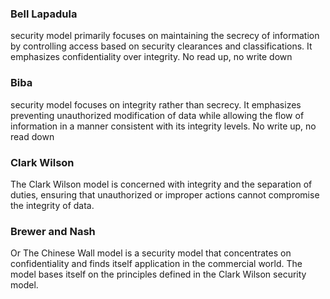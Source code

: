 ### Bell Lapadula 
security model primarily focuses on maintaining the secrecy of information by controlling access based on security clearances and classifications. It emphasizes confidentiality over integrity. No read up, no write down

### Biba
security model focuses on integrity rather than secrecy. It emphasizes preventing unauthorized modification of data while allowing the flow of information in a manner consistent with its integrity levels. No write up, no read down

### Clark Wilson
The Clark Wilson model is concerned with integrity and the separation of duties, ensuring that unauthorized or improper actions cannot compromise the integrity of data.

### Brewer and Nash 
Or The Chinese Wall model is a security model that concentrates on confidentiality and finds itself application in the commercial world. The model bases itself on the principles defined in the Clark Wilson security model.
